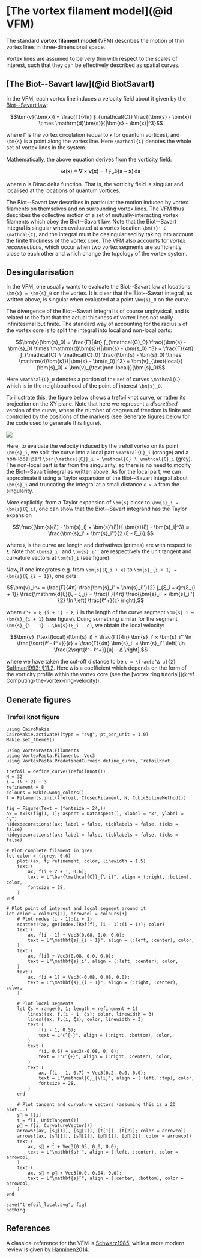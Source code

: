 # [The vortex filament model](@id VFM)

The standard **vortex filament model** (VFM) describes the motion of thin vortex lines in three-dimensional space.

Vortex lines are assumed to be very thin with respect to the scales of interest, such that they can be effectively described as spatial curves.

## [The Biot--Savart law](@id BiotSavart)

In the VFM, each vortex line induces a velocity field about it given by the [Biot--Savart law](https://en.wikipedia.org/wiki/Biot%E2%80%93Savart_law):

```math
\bm{v}(\bm{x}) =
\frac{Γ}{4π} ∮_{\mathcal{C}} \frac{(\bm{s} - \bm{x}) \times \mathrm{d}\bm{s}}{|\bm{s} - \bm{x}|^3}
```

where ``Γ`` is the vortex circulation (equal to ``κ`` for quantum vortices),
and ``\bm{s}`` is a point along the vortex line.
Here ``\mathcal{C}`` denotes the whole set of vortex lines in the system.

Mathematically, the above equation derives from the vorticity field:

```math
\bm{ω}(\bm{x}) ≡ \bm{\nabla} × \bm{v}(\bm{x})
= Γ ∮_{\mathcal{C}} δ(\bm{s} - \bm{x}) \, \mathrm{d}\bm{s}
```

where ``δ`` is Dirac delta function.
That is, the vorticity field is singular and localised at the locations of quantum vortices.

The Biot--Savart law describes in particular the motion induced by vortex filaments on themselves and on surrounding vortex lines.
The VFM thus describes the collective motion of a set of mutually-interacting vortex filaments which obey the Biot--Savart law.
Note that the Biot--Savart integral is singular when evaluated at a vortex location ``\bm{s}' ∈ \mathcal{C}``, and the integral must be desingularised by taking into account the finite thickness of the vortex core.
The VFM also accounts for *vortex reconnections*, which occur when two vortex segments are sufficiently close to each other and which change the topology of the vortex system.

## Desingularisation

In the VFM, one usually wants to evaluate the Biot--Savart law at locations ``\bm{x} = \bm{s}_0`` on the vortex.
It is clear that the Biot--Savart integral, as written above, is singular when evaluated at a point ``\bm{s}_0`` on the curve.

The divergence of the Biot--Savart integral is of course unphysical, and is related to the fact that the actual thickness of vortex lines not really infinitesimal but finite.
The standard way of accounting for the radius ``a`` of the vortex core is to split the integral into local and non-local parts:

```math
\bm{v}(\bm{s}_0) =
\frac{Γ}{4π} ∫_{\mathcal{C}_0} \frac{(\bm{s} - \bm{s}_0) \times \mathrm{d}\bm{s}}{|\bm{s} - \bm{s_0}|^3}
+
\frac{Γ}{4π} ∫_{\mathcal{C} ∖ \mathcal{C}_0} \frac{(\bm{s} - \bm{s}_0) \times \mathrm{d}\bm{s}}{|\bm{s} - \bm{s_0}|^3}
= \bm{v}_{\text{local}}(\bm{s}_0) + \bm{v}_{\text{non-local}}(\bm{s}_0)
```

Here ``\mathcal{C}_0`` denotes a portion of the set of curves ``\mathcal{C}`` which is in the neighbourhood of the point of interest ``\bm{s}_0``.

To illustrate this, the figure below shows a [trefoil knot](https://en.wikipedia.org/wiki/Trefoil_knot) curve, or rather its projection on the XY plane.
Note that here we represent a *discretised* version of the curve, where the number of degrees of freedom is finite and controlled by the positions of the markers (see [Generate figures](@ref) below for the code used to generate this figure).

![](trefoil_local.svg)

Here, to evaluate the velocity induced by the trefoil vortex on its point ``\bm{s}_i``, we split the curve into a local part ``\mathcal{C}_i`` (orange) and a non-local part ``\bar{\mathcal{C}}_i = \mathcal{C} ∖ \mathcal{C}_i`` (grey).
The non-local part is far from the singularity, so there is no need to modify the Biot--Savart integral as written above.
As for the local part, we can approximate it using a Taylor expansion of the Biot--Savart integral about ``\bm{s}_i`` and truncating the integral at a small distance ``ϵ ∝ a`` from the singularity.

More explicitly, from a Taylor expansion of ``\bm{s}`` close to ``\bm{s}_i = \bm{s}(ξ_i)``,
one can show that the Biot--Savart integrand has the Taylor expansion

```math
\frac{[\bm{s}(ξ) - \bm{s}_i] × \bm{s}'(ξ)}{|\bm{s}(ξ) - \bm{s}_i|^3}
≈ \frac{\bm{s}_i' × \bm{s}_i''}{2 (ξ - ξ_i)},
```

where ``ξ`` is the curve arc length and derivatives (primes) are with respect to ``ξ``.
Note that ``\bm{s}_i'`` and ``\bm{s}_i''`` are respectively the unit tangent and curvature vectors at ``\bm{s}_i`` (see figure).

Now, if one integrates e.g. from ``\bm{s}(ξ_i + ϵ)`` to ``\bm{s}_{i + 1} = \bm{s}(ξ_{i + 1})``, one gets:

```math
\bm{v}_i^+
≈ \frac{Γ}{4π} \frac{\bm{s}_i' × \bm{s}_i''}{2}
∫_{ξ_i + ϵ}^{ξ_{i + 1}} \frac{\mathrm{d}ξ}{ξ - ξ_i}
= \frac{Γ}{4π} \frac{\bm{s}_i' × \bm{s}_i''}{2}
\ln \left( \frac{ℓ^+}{ϵ} \right),
```

where ``ℓ^+ = ξ_{i + 1} - ξ_i`` is the length of the curve segment ``\bm{s}_i → \bm{s}_{i + 1}`` (see figure).
Doing something similar for the segment ``\bm{s}_{i - 1} → \bm{s}(ξ_i - ϵ)``, we obtain the local velocity:

```math
\bm{v}_{\text{local}}(\bm{s}_i)
= \frac{Γ}{4π} \bm{s}_i' × \bm{s}_i'' \ln \frac{\sqrt{ℓ^- ℓ^+}}{ϵ}
= \frac{Γ}{4π} \bm{s}_i' × \bm{s}_i'' \left[ \ln \frac{2\sqrt{ℓ^- ℓ^+}}{a} - Δ \right],
```

where we have taken the cut-off distance to be ``ϵ = \frac{e^Δ a}{2}`` [Saffman1993; §11.2](@cite).
Here ``Δ`` is a coefficient which depends on the form of the vorticity profile within the vortex core (see the [vortex ring tutorial](@ref Computing-the-vortex-ring-velocity)).

## Generate figures

### Trefoil knot figure

```@example
using CairoMakie
CairoMakie.activate!(type = "svg", pt_per_unit = 1.0)
Makie.set_theme!()

using VortexPasta.Filaments
using VortexPasta.Filaments: Vec3
using VortexPasta.PredefinedCurves: define_curve, TrefoilKnot

trefoil = define_curve(TrefoilKnot())
N = 32
i = (N ÷ 2) + 3
refinement = 8
colours = Makie.wong_colors()
f = Filaments.init(trefoil, ClosedFilament, N, CubicSplineMethod())

fig = Figure(Text = (fontsize = 24,))
ax = Axis(fig[1, 1]; aspect = DataAspect(), xlabel = "x", ylabel = "y")
hidexdecorations!(ax; label = false, ticklabels = false, ticks = false)
hideydecorations!(ax; label = false, ticklabels = false, ticks = false)

# Plot complete filament in grey
let color = (:grey, 0.6)
    plot!(ax, f; refinement, color, linewidth = 1.5)
    text!(
        ax, f(i ÷ 2 + 1, 0.6);
        text = L"\bar{\mathcal{C}}_{\!i}", align = (:right, :bottom), color,
        fontsize = 28,
    )
end

# Plot point of interest and local segment around it
let color = colours[2], arrowcol = colours[3]
    # Plot nodes (i - 1):(i + 1)
    scatter!(ax, getindex.(Ref(f), (i - 1):(i + 1)); color)
    text!(
        ax, f[i - 1] + Vec3(0.08, 0.0, 0.0);
        text = L"\mathbf{s}_{i - 1}", align = (:left, :center), color,
    )
    text!(
        ax, f[i] + Vec3(0.08, 0.0, 0.0);
        text = L"\mathbf{s}_i", align = (:left, :center), color,
    )
    text!(
        ax, f[i + 1] + Vec3(-0.08, 0.08, 0.0);
        text = L"\mathbf{s}_{i + 1}", align = (:right, :center), color,
    )

    # Plot local segments
    let ζs = range(0, 1; length = refinement + 1)
        lines!(ax, f.(i - 1, ζs); color, linewidth = 3)
        lines!(ax, f.(i, ζs); color, linewidth = 3)
        text!(
            f(i - 1, 0.5);
            text = L"ℓ^{-}", align = (:right, :bottom), color,
        )
        text!(
            f(i, 0.6) + Vec3(-0.08, 0, 0);
            text = L"ℓ^{+}", align = (:right, :center), color,
        )
        text!(
            ax, f(i - 1, 0.7) + Vec3(0.2, 0.0, 0.0);
            text = L"\mathcal{C}_{\!i}", align = (:left, :top), color,
            fontsize = 28,
        )
    end

    # Plot tangent and curvature vectors (assuming this is a 2D plot...)
    s⃗ = f[i]
    t̂ = f[i, UnitTangent()]
    ρ⃗ = f[i, CurvatureVector()]
    arrows!(ax, [s⃗[1]], [s⃗[2]], [t̂[1]], [t̂[2]]; color = arrowcol)
    arrows!(ax, [s⃗[1]], [s⃗[2]], [ρ⃗[1]], [ρ⃗[2]]; color = arrowcol)
    text!(
        ax, s⃗ + t̂ + Vec3(0.05, 0.0, 0.0);
        text = L"\mathbf{s}′", align = (:left, :center), color = arrowcol,
    )
    text!(
        ax, s⃗ + ρ⃗ + Vec3(0.0, 0.04, 0.0);
        text = L"\mathbf{s}″", align = (:center, :bottom), color = arrowcol,
    )
end

save("trefoil_local.svg", fig)
nothing
```

## References

A classical reference for the VFM is [Schwarz1985](@citet), while a more modern review is given by [Hanninen2014](@citet).
